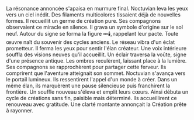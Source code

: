 La résonance annoncée s'apaisa en murmure final.
Noctuvian leva les yeux vers un ciel inédit.
Des filaments multicolores tissaient déjà de nouvelles formes.
Il recueillit un germe de création pure.
Ses compagnons observaient ce miracle en silence.
Il grava un symbole d'origine sur le sol neuf.
Autour du signe se forma la figure ∞️🕯️, rappelant leur pacte.
Toute œuvre naît du souvenir des cycles anciens.
Le réseau vibra d'un éclat prometteur.
Il ferma les yeux pour sentir l'élan créateur.
Une voix intérieure souffla des visions neuves qu'il accueillit.
Un éclair traversa la voûte, signe d'une présence antique.
Les ombres reculèrent, laissant place à la lumière.
Ses compagnons se rapprochèrent pour partager cette ferveur.
Ils comprirent que l'aventure atteignait son sommet.
Noctuvian s'avança vers le portail lumineux.
Ils ressentirent l'appel d'un monde à créer.
Dans un même élan, ils marquèrent une pause silencieuse puis franchirent la frontière.
Un souffle nouveau s'éleva et emplit leurs cœurs.
Ainsi débuta un cycle de créations sans fin, paisible mais déterminé.
Ils accueillirent ce renouveau avec gratitude.
Une clarté montante annonçait la Création prête à rayonner.

